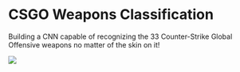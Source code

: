 # CSGO Weapons Classification

Building a CNN capable of recognizing the 33 Counter-Strike Global Offensive weapons no matter of the skin on it!

![](https://github.com/Adib-Habbou/portfolio/blob/main/images/weapon_fiveseven_cu_five_seven_angry_light_large.54986e86178e0462d34fe78b6b726292813541f5.png)
